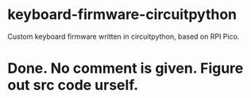 # keyboard-firmware-circuitpython
Custom keyboard firmware written in circuitpython, based on RPI Pico.

# Done. No comment is given. Figure out src code urself.

